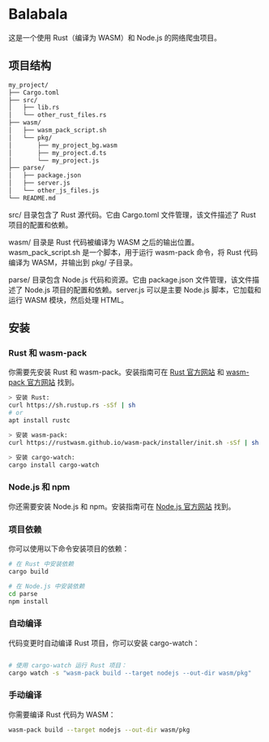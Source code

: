 # Balabala

这是一个使用 Rust（编译为 WASM）和 Node.js 的网络爬虫项目。

## 项目结构
```sh
my_project/
├── Cargo.toml
├── src/
│   ├── lib.rs
│   └── other_rust_files.rs
├── wasm/
│   ├── wasm_pack_script.sh
│   └── pkg/
│       ├── my_project_bg.wasm
│       ├── my_project.d.ts
│       └── my_project.js
├── parse/
│   ├── package.json
│   ├── server.js
│   └── other_js_files.js
└── README.md
```

src/ 目录包含了 Rust 源代码。它由 Cargo.toml 文件管理，该文件描述了 Rust 项目的配置和依赖。

wasm/ 目录是 Rust 代码被编译为 WASM 之后的输出位置。wasm_pack_script.sh 是一个脚本，用于运行 wasm-pack 命令，将 Rust 代码编译为 WASM，并输出到 pkg/ 子目录。

parse/ 目录包含 Node.js 代码和资源。它由 package.json 文件管理，该文件描述了 Node.js 项目的配置和依赖。server.js 可以是主要 Node.js 脚本，它加载和运行 WASM 模块，然后处理 HTML。


## 安装

### Rust 和 wasm-pack

你需要先安装 Rust 和 wasm-pack。安装指南可在 [Rust 官方网站](https://www.rust-lang.org/tools/install) 和 [wasm-pack 官方网站](https://rustwasm.github.io/wasm-pack/installer/) 找到。

```sh
> 安装 Rust:
curl https://sh.rustup.rs -sSf | sh
# or
apt install rustc

> 安装 wasm-pack:
curl https://rustwasm.github.io/wasm-pack/installer/init.sh -sSf | sh

> 安装 cargo-watch:
cargo install cargo-watch
```

### Node.js 和 npm

你还需要安装 Node.js 和 npm。安装指南可在 [Node.js 官方网站](https://nodejs.org/) 找到。


### 项目依赖

你可以使用以下命令安装项目的依赖：

```bash
# 在 Rust 中安装依赖
cargo build

# 在 Node.js 中安装依赖
cd parse
npm install
```


### 自动编译
代码变更时自动编译 Rust 项目，你可以安装 cargo-watch：
```sh

# 使用 cargo-watch 运行 Rust 项目：
cargo watch -s "wasm-pack build --target nodejs --out-dir wasm/pkg"
```

### 手动编译
你需要编译 Rust 代码为 WASM：
```sh
wasm-pack build --target nodejs --out-dir wasm/pkg
```
